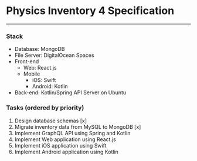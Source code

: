 # Physics Inventory 4 Specification
---

### Stack

- Database: MongoDB
- File Server: DigitalOcean Spaces
- Front-end
    - Web: React.js
    - Mobile
        - iOS: Swift
        - Android: Kotlin
- Back-end: Kotlin/Spring API Server on Ubuntu


### Tasks (ordered by priority)

1. Design database schemas [x]
1. Migrate inventory data from MySQL to MongoDB [x]
1. Implement GraphQL API using Spring and Kotlin
1. Implement Web application using React.js
1. Implement iOS application using Swift
1. Implement Android application using Kotlin 
